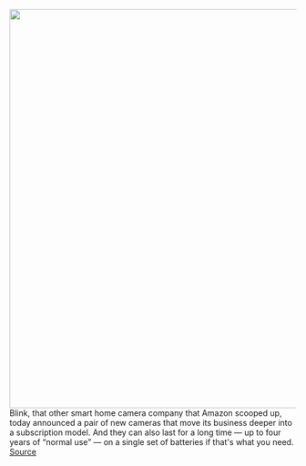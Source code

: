 <img src='https://cdn.vox-cdn.com/thumbor/GHNSuDe5Zvk5Lb1eN3j3rW36R_g=/0x0:2656x1806/1200x800/filters:focal(1116x691:1540x1115)/cdn.vox-cdn.com/uploads/chorus_image/image/67343124/Screen_Shot_2020_09_02_at_1.53.42_PM.0.png' width='700px' /><br/>
Blink, that other smart home camera company that Amazon scooped up, today announced a pair of new cameras that move its business deeper into a subscription model. And they can also last for a long time — up to four years of “normal use” — on a single set of batteries if that's what you need.
<a href='https://www.theverge.com/2020/9/2/21418648/amazon-blink-indoor-outdoor-home-cameras-announced-price'> Source <a/>